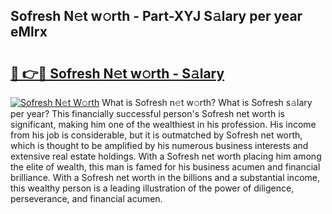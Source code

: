 ## Sofresh N𝚎t w𝚘rth - Part-XYJ S𝚊lary per year eMlrx

# <h2><a href="http://gc5520.nevu.top/?p=Sofresh">🔗 👉🔴 Sofresh N𝚎t w𝚘rth - S𝚊lary</a></h2>

[![Sofresh N𝚎t W𝚘rth](https://i.imgur.com/Oavwk0R.jpeg)](http://gc5520.nevu.top/?p=Sofresh)
What is Sofresh n𝚎t w𝚘rth? What is Sofresh s𝚊lary per year?
This financially successful person's Sofresh net worth is significant, making him one of the wealthiest in his profession. His income from his job is considerable, but it is outmatched by Sofresh net worth, which is thought to be amplified by his numerous business interests and extensive real estate holdings. With a Sofresh net worth placing him among the elite of wealth, this man is famed for his business acumen and financial brilliance. With a Sofresh net worth in the billions and a substantial income, this wealthy person is a leading illustration of the power of diligence, perseverance, and financial acumen.
